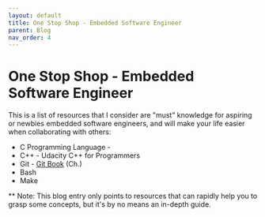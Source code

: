 ```yaml
---
layout: default
title: One Stop Shop - Embedded Software Engineer
parent: Blog
nav_order: 4
---
```


# One Stop Shop - Embedded Software Engineer

This is a list of resources that I consider are "must" knowledge for
aspiring or newbies embedded software engineers, and will make your
life easier when collaborating with others:

* C Programming Language - 
* C++ - Udacity C++ for Programmers
* Git - [Git Book](https://git-scm.com/book/en/v2) (Ch.)
* Bash
* Make

** Note: This blog entry only points to resources that can
rapidly help you to grasp some concepts, but it's by no means an 
in-depth guide.
